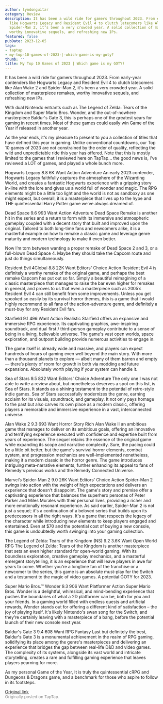 ```yaml
---
author: lyndonguitar
category: Review
description: It has been a wild ride for gamers throughout 2023. From early-year contenders
  like Hogwarts Legacy and Resident Evil 4 to clutch latecomers like Alan Wake 2 and
  Spider-Man 2, it's been a very crowded year. A solid collection of masterpiece remakes,
  worthy innovative sequels, and refreshing new IPs.
featured: false
pubDate: 2023-12-05
tags:
- taptap
- my-top-10-games-of-2023-|-which-game-is-my-goty?
thumb: ''
title: My Top 10 Games of 2023 | Which game is my GOTY?
---
```


It has been a wild ride for gamers throughout 2023. From early-year contenders like Hogwarts Legacy and Resident Evil 4 to clutch latecomers like Alan Wake 2 and Spider-Man 2, it's been a very crowded year. A solid collection of masterpiece remakes, worthy innovative sequels, and refreshing new IPs.

With dual Nintendo entrants such as The Legend of Zelda: Tears of the Kingdom and Super Mario Bros. Wonder, and the out-of-nowhere masterpiece Baldur's Gate 3, this is perhaps one of the greatest years for gaming in recent times. Most of these games could easily win Game of the Year if released in another year.

As the year ends, it's my pleasure to present to you a collection of titles that have defined this year in gaming. Unlike conventional countdowns, our Top 10 games of 2023 are not constrained by the order of quality, reflecting the wild and unpredictable ride this year has offered. Note that this is mostly limited to the games that I reviewed here on TapTap... the good news is, I've reviewed a LOT of games, and played a whole bunch more.

Hogwarts Legacy
8.8
6K Want
Action
Adventure
An early 2023 contender, Hogwarts Legacy faithfully captures the atmosphere of the Wizarding World, and creates a fantastic Hogwarts experience with a gripping story in-line with the lore and gives us a world full of wonder and magic. The RPG elements might be a little too light and the world is not as sandboxy as one might expect, but overall, it is a masterpiece that lives up to the hype and THE quintessential Harry Potter game we’ve always dreamed of.

Dead Space
9.6
993 Want
Action
Adventure
Dead Space Remake is another hit in the series and a return to form with its immersive and atmospheric gameplay coupled with a decent story that built and improved upon the original. Tailored to both long-time fans and newcomers alike, it is a masterful example on how to remake a classic game and leverage genre maturity and modern technology to make it even better. 

Now I’m torn between wanting a proper remake of Dead Space 2 and 3, or a full-blown Dead Space 4. Maybe they should take the Capcom route and just do things simultaneously.

Resident Evil 4Global
8.8
22K Want
Editors' Choice
Action
Resident Evil 4 is definitely a worthy remake of the original game, and perhaps the best remake Capcom has put out so far. Simply a beautiful reimagining of a classic masterpiece that manages to raise the bar even higher for remakes in general, and proves to us that even a masterpiece such as 2005’s Resident Evil 4 can still benefit from some improvements. Unless you get spooked so easily by its survival horror themes, this is a game that I would highly recommend to all fans of the action-adventure genre, and definitely a must-buy for any Resident Evil fan.

Starfield
9.1
496 Want
Action
Realistic
Starfield offers an expansive and immersive RPG experience. Its captivating graphics, awe-inspiring soundtrack, and dual first / third-person gameplay contribute to a sense of being in a living, believable universe. The game's vast open worlds, space exploration, and outpost building provide numerous activities to engage in. 

The game itself is already wide and massive, and players can expect hundreds of hours of gaming even well beyond the main story. With more than a thousand planets to explore — albeit many of them barren and empty — there’s plenty of room for growth in both via modding and future expansions. Absolutely worth playing if your system can handle it.

Sea of Stars
9.5
832 Want
Editors' Choice
Adventure
The only one I was not able to write a review about, but nonetheless deserves a spot on this list, is Sea of Stars. It stands as a shining testament to the potential of retro-style indie games. Sea of Stars successfully modernizes the genre, earning acclaim for its visuals, soundtrack, and gameplay. It not only pays homage to the past but also carves its own place as a modern classic, offering players a memorable and immersive experience in a vast, interconnected universe.

Alan Wake 2
9.3
693 Want
Horror
Story Rich
Alan Wake II an ambitious game that manages to deliver on its ambitious goals, offering an innovative and terrifying experience executed with confidence and expertise built from years of experience. The sequel retains the essence of the original game while expanding its scope and narrative complexity. Sure, the pacing could be a little bit better, but the game's survival horror elements, combat system, and progression mechanics are well-implemented nonetheless, making it a modern classic in the horror genre. The game introduces intriguing meta-narrative elements, further enhancing its appeal to fans of Remedy's previous works and the Remedy Connected Universe.

Marvel’s Spider-Man 2
9.0
26K Want
Editors' Choice
Action
Spider-Man 2 swings into action with the weight of high expectations and delivers an experience that doesn't disappoint. The game's story and premise offer a captivating experience that balances the superhero personas of Peter Parker and Miles Morales with their personal lives, providing a richer and more emotionally resonant experience. As said earlier, Spider-Man 2 is not just a sequel; it's a continuation of a beloved series that builds upon its predecessors in all the right ways. It's a game that respects the legacy of the character while introducing new elements to keep players engaged and entertained. Even at $70 and the potential cost of buying a new console, this game is undoubtedly worth swinging into your gaming collection.

The Legend of Zelda: Tears of the Kingdom (NS)
9.2
3.6K Want
Open World
RPG
The Legend of Zelda: Tears of the Kingdom is another masterpiece that sets an even higher standard for open-world gaming. With its boundless exploration, creative gameplay mechanics, and a masterful emergent storytelling, it is an experience that will leave players in awe for years to come. Whether you're a longtime fan of the franchise or a newcomer to the series, this game is an absolute must-play for the Switch and a testament to the magic of video games. A potential GOTY for 2023.

Super Mario Bros.™ Wonder
9.3
906 Want
Platformer
Action
Super Mario Bros. Wonder is a delightful, whimsical, and mind-bending experience that pushes the boundaries of what a 2D platformer can be, both for you and your friends. In a gaming world filled with endless quests and artificial rewards, Wonder stands out for offering a different kind of satisfaction – the joy of playing itself. It's likely Nintendo's swan song for the Switch, and they're certainly leaving with a masterpiece of a bang, before the potential launch of their new console next year.

Baldur's Gate 3
9.4
608 Want
RPG
Fantasy
Last but definitely the best, Baldur's Gate 3 is a monumental achievement in the realm of RPG gaming, solidifying its place among the genre's masterpieces and delivering an experience that bridges the gap between real-life D&D and video games. The complexity of its systems, alongside its vast world and intricate storytelling, creates a rare and fulfilling gaming experience that leaves players yearning for more. 

As my personal Game of the Year, It is truly the quintessential cRPG and Dungeons & Dragons game, and a benchmark for those who aspire to follow in its footsteps.

[Original link](https://www.taptap.io/post/6630720)<br><span style="font-size: 0.95em; color: #888;">Originally posted on TapTap.</span>